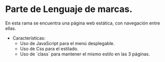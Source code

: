 # Parte de Lenguaje de marcas.
En esta rama se encuentra una página web estática, con navegación entre ellas.
  - Características:
      - Uso de JavaScript para el menú desplegable.
      - Uso de Css para el estilado.
      - Uso de ´class´ para mantener el mismo estilo en las 3 páginas.
